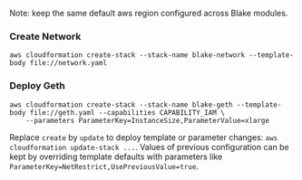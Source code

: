 Note: keep the same default aws region configured across Blake modules.

### Create Network
`aws cloudformation create-stack --stack-name blake-network --template-body file://network.yaml`

### Deploy Geth
```
aws cloudformation create-stack --stack-name blake-geth --template-body file://geth.yaml --capabilities CAPABILITY_IAM \
    --parameters ParameterKey=InstanceSize,ParameterValue=xlarge
```

Replace `create` by `update` to deploy template or parameter changes: `aws cloudformation update-stack ...`. Values of previous configuration can be kept by overriding template defaults with parameters like `ParameterKey=NetRestrict,UsePreviousValue=true`.


